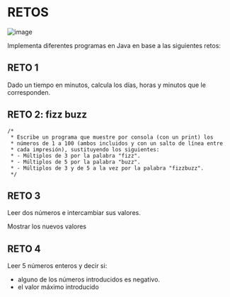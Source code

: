 # RETOS 

![image](https://github.com/profeMelola/Programacion-03-2023-24/assets/91023374/31792ba2-4e63-49d6-b91b-0e00f7dd09a6)


Implementa diferentes programas en Java en base a las siguientes retos:

## RETO 1

Dado un tiempo en minutos, calcula los días, horas y minutos que le corresponden.

## RETO 2: fizz buzz

```
/*
 * Escribe un programa que muestre por consola (con un print) los
 * números de 1 a 100 (ambos incluidos y con un salto de línea entre
 * cada impresión), sustituyendo los siguientes:
 * - Múltiplos de 3 por la palabra "fizz".
 * - Múltiplos de 5 por la palabra "buzz".
 * - Múltiplos de 3 y de 5 a la vez por la palabra "fizzbuzz".
 */
```

## RETO 3

Leer dos números e intercambiar sus valores.

Mostrar los nuevos valores

## RETO 4

Leer 5 números enteros y decir si:

- alguno de los números introducidos es negativo.
- el valor máximo introducido

